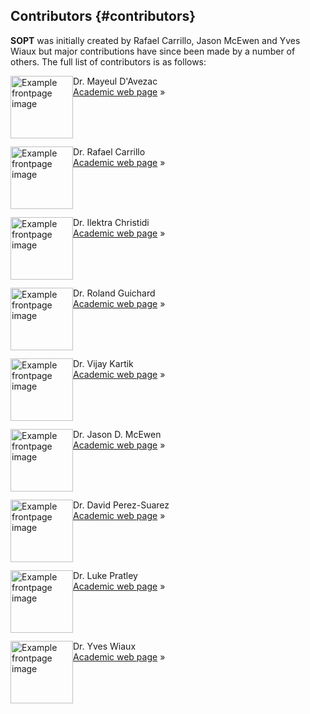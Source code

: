 Contributors {#contributors}
------------

**SOPT** was initially created by Rafael Carrillo, Jason McEwen and Yves Wiaux but major contributions
have since been made by a number of others. The full list of contributors is as follows:

<p>
  <img src="https://raw.githubusercontent.com/astro-informatics/sopt/gh-pages/images/photo_mayeul.jpg" width="100" alt="Example frontpage image" class="left photobox" style="float: left"/>

Dr. Mayeul D'Avezac<br>
  <a href="https://github.com/mdavezac">Academic web page</a> &raquo;</p>
</p>
  
<br><br><br>

<p>
  <img src="https://raw.githubusercontent.com/astro-informatics/sopt/gh-pages/images/photo_rafael.jpg" width="100"
  alt="Example frontpage image" class="left photobox" style="float: left"/>
  Dr. Rafael Carrillo<br>
    <a href="https://www.researchgate.net/profile/Rafael_Carrillo2">Academic
  web page</a> &raquo;</p>
</p>

<br><br><br>

<p>
  <img src="https://raw.githubusercontent.com/astro-informatics/sopt/gh-pages/images/photo_ilektra.png" width="100"
  alt="Example frontpage image" class="left photobox" style="float: left"/>
  Dr. Ilektra Christidi<br>
    <a href="https://github.com/ilectra">Academic
  web page</a> &raquo;</p>
</p>

<br><br><br>

<p>
  <img src="https://raw.githubusercontent.com/astro-informatics/sopt/gh-pages/images/photo_roland.jpg" width="100"
  alt="Example frontpage image" class="left photobox" style="float: left"/>
  Dr. Roland Guichard<br>
    <a href="https://github.com/UCLGuichard">Academic
  web page</a> &raquo;</p>
</p>

<br><br><br>

<p>
  <img src="https://raw.githubusercontent.com/astro-informatics/sopt/gh-pages/images/photo_vijay.jpg" width="100"
  alt="Example frontpage image" class="left photobox" style="float: left"/>
  Dr. Vijay Kartik<br>
    <a href="https://people.epfl.ch/vijay.kartik">Academic
  web page</a> &raquo;</p>
</p>

<br><br><br>

<p>
  <img src="https://raw.githubusercontent.com/astro-informatics/sopt/gh-pages/images/photo_jason.jpg" width="100"
  alt="Example frontpage image" class="left photobox" style="float: left"/>
  Dr. Jason D. McEwen<br>
    <a href="http://www.jasonmcewen.org">Academic
  web page</a> &raquo;</p>
</p>

<br><br><br>

<p>
  <img src="https://raw.githubusercontent.com/astro-informatics/sopt/gh-pages/images/photo_david.jpg" width="100"
  alt="Example frontpage image" class="left photobox" style="float: left"/>
  Dr. David Perez-Suarez<br>
    <a href="https://dpshelio.github.io">Academic
  web page</a> &raquo;</p>
</p>

<br><br><br>

<p>
  <img src="https://raw.githubusercontent.com/astro-informatics/sopt/gh-pages/images/photo_luke.jpg" width="100"
  alt="Example frontpage image" class="left photobox" style="float: left"/>
  Dr. Luke Pratley<br>
    <a href="https://aboutme.luke.pratley">Academic
  web page</a> &raquo;</p>
</p>

<br><br><br>

<p>
  <img src="https://raw.githubusercontent.com/astro-informatics/sopt/gh-pages/images/photo_yves.jpg" width="100"
  alt="Example frontpage image" class="left photobox" style="float: left"/>
  Dr. Yves Wiaux<br>
    <a href="http://basp.eps.hw.ac.uk/">Academic
  web page</a> &raquo;</p>
</p>



